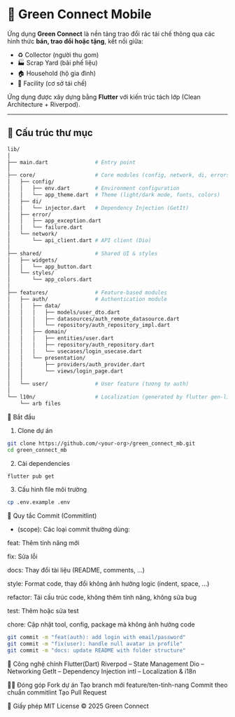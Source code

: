 # 🌱 Green Connect Mobile

Ứng dụng **Green Connect** là nền tảng trao đổi rác tái chế thông qua các hình thức **bán, trao đổi hoặc tặng**, kết nối giữa:
- ♻️ Collector (người thu gom)  
- 🏭 Scrap Yard (bãi phế liệu)  
- 🏠 Household (hộ gia đình)  
- 🏢 Facility (cơ sở tái chế)  

Ứng dụng được xây dựng bằng **Flutter** với kiến trúc tách lớp (Clean Architecture + Riverpod).

---

## 📂 Cấu trúc thư mục

```bash
lib/
│
├── main.dart               # Entry point
│
├── core/                   # Core modules (config, network, di, errors)
│   ├── config/
│   │   ├── env.dart        # Environment configuration
│   │   └── app_theme.dart  # Theme (light/dark mode, fonts, colors)
│   ├── di/
│   │   └── injector.dart   # Dependency Injection (GetIt)
│   ├── error/
│   │   ├── app_exception.dart
│   │   └── failure.dart
│   └── network/
│       └── api_client.dart # API client (Dio)
│
├── shared/                 # Shared UI & styles
│   ├── widgets/
│   │   └── app_button.dart
│   └── styles/
│       └── app_colors.dart
│
├── features/               # Feature-based modules
│   ├── auth/               # Authentication module
│   │   ├── data/
│   │   │   ├── models/user_dto.dart
│   │   │   ├── datasources/auth_remote_datasource.dart
│   │   │   └── repository/auth_repository_impl.dart
│   │   ├── domain/
│   │   │   ├── entities/user.dart
│   │   │   ├── repository/auth_repository.dart
│   │   │   └── usecases/login_usecase.dart
│   │   └── presentation/
│   │       ├── providers/auth_provider.dart
│   │       └── views/login_page.dart
│   │
│   └── user/               # User feature (tương tự auth)
│
└── l10n/                   # Localization (generated by flutter gen-l10n)
    └── arb files

```
🚀 Bắt đầu
1. Clone dự án
```bash
git clone https://github.com/<your-org>/green_connect_mb.git
cd green_connect_mb
```

2. Cài dependencies
```bash
flutter pub get
```

3. Cấu hình file môi trường
```bash
cp .env.example .env
```

📝 Quy tắc Commit (Commitlint)

- <type>(scope): <description>
Các loại commit thường dùng:

feat: Thêm tính năng mới

fix: Sửa lỗi

docs: Thay đổi tài liệu (README, comments, …)

style: Format code, thay đổi không ảnh hưởng logic (indent, space, …)

refactor: Tái cấu trúc code, không thêm tính năng, không sửa bug

test: Thêm hoặc sửa test

chore: Cập nhật tool, config, package mà không ảnh hưởng code
```bash
git commit -m "feat(auth): add login with email/password"
git commit -m "fix(user): handle null avatar in profile"
git commit -m "docs: update README with folder structure"
```

📌 Công nghệ chính
Flutter(Dart)
Riverpod
 – State Management
Dio
 – Networking
GetIt
 – Dependency Injection
intl
 – Localization & i18n

 👨‍💻 Đóng góp
Fork dự án
Tạo branch mới feature/ten-tinh-nang
Commit theo chuẩn commitlint
Tạo Pull Request

📄 Giấy phép
MIT License © 2025 Green Connect